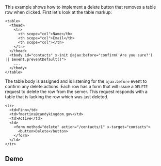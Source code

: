 This example shows how to implement a delete button that removes a table row when clicked. First let's look at the table markup:
```
<table>  
  <thead>  
    <tr>  
      <th scope="col">Name</th>  
      <th scope="col">Email</th>  
      <th scope="col"></th>  
    </tr>  
  </thead>  
  <tbody id="contacts" x-init @ajax:before="confirm('Are you sure?') || $event.preventDefault()">  
    ...  
  </tbody>  
</table>
```
The table body is assigned and is listening for the `ajax:before` event to confirm any delete actions.
Each row has a form that will issue a `DELETE` request to delete the row from the server. This request responds with a table that is lacking the row which was just deleted.
```
<tr>  
  <td>Finn</td>  
  <td>fmertins@candykingdom.gov</td>  
  <td>Active</td>  
  <td>  
    <form method="delete" action="/contacts/1" x-target="contacts">  
      <button>Delete</button>  
    </form>  
  </td>  
</tr>
```


## Demo